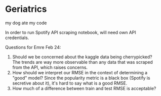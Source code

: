 # Geriatrics
my dog ate my code


In order to run Spotify API scraping notebook, will need own API credentials.

Questions for Emre Feb 24:
1) Should we be concerned about the kaggle data being cherrypicked? The trends are way more observable than any data that was scraped from the API, which raises concerns.
2) How should we interpret our RMSE in the context of determining a "good" model? Since the popularity metric is a black box (Spotify is secretive about it), it's hard to say what is a good RMSE. 
3) How much of a difference between train and test RMSE is acceptable? 
